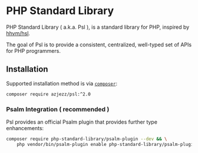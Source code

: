 # PHP Standard Library

PHP Standard Library ( a.k.a. Psl ), is a standard library for PHP, inspired by [hhvm/hsl](https://github.com/hhvm/hsl).

The goal of Psl is to provide a consistent, centralized, well-typed set of APIs for PHP programmers.

## Installation

Supported installation method is via [`composer`](https://getcomposer.org/):

```bash
composer require azjezz/psl:^2.0
```

### Psalm Integration ( recommended )

Psl provides an official Psalm plugin that provides further type enhancements:

```bash
composer require php-standard-library/psalm-plugin --dev && \
    php vendor/bin/psalm-plugin enable php-standard-library/psalm-plugin
```
